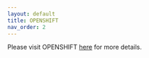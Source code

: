 ```yaml
---
layout: default
title: OPENSHIFT
nav_order: 2
---
```


Please visit OPENSHIFT [here](https://www.openshift.com/) for more details.
